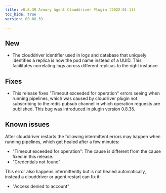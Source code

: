 ```yaml
---
title: v0.8.39 Armory Agent Clouddriver Plugin (2022-01-11)
toc_hide: true
version: 00.08.39

---
```


## New

* The clouddriver identifier used in logs and database that uniquely identifies a replica is now the pod name instead of a UUID. This facilitates correlating logs across different replicas to the right instance.

## Fixes

* This release fixes "Timeout exceeded for operation" errors seeing when running pipelines, which was caused by cloudriver plugin not subscribing to the redis pubsub channel in which operation requests are published. This bug was introduced in plugin version 0.8.35.

## Known issues

After clouddriver restarts the following intermittent errors may happen when running pipelines, which get healed after a few minutes:
* "Timeout exceeded for operation": The cause is different from the cause fixed in this release.
* "Credentials not found"


This error also happens intermittently but is not healed automatically, instead a clouddriver or agent restart can fix it:
* "Access denied to account"
